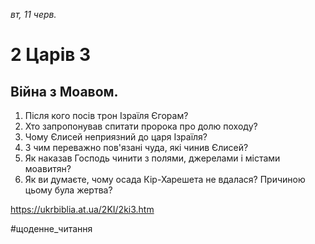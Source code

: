 
_вт, 11 черв._

# 2 Царів 3

## Війна з Моавом.
1. Після кого посів трон Ізраїля Єгорам?
2. Хто запропонував спитати пророка про долю походу?
3. Чому Єлисей неприязний до царя Ізраїля?
4. З чим переважно пов'язані чуда, які чинив Єлисей?
5. Як наказав Господь чинити з полями, джерелами і містами моавитян?
6. Як ви думаєте, чому осада Кір-Харешета не вдалася? Причиною цьому була жертва?

https://ukrbiblia.at.ua/2KI/2ki3.htm 

#щоденне_читання
